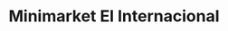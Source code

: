 ---
title: "Minimarket El Internacional"
url: /puerto-varas/minimarket-el-internacional/
shop: Lebensmittel
---